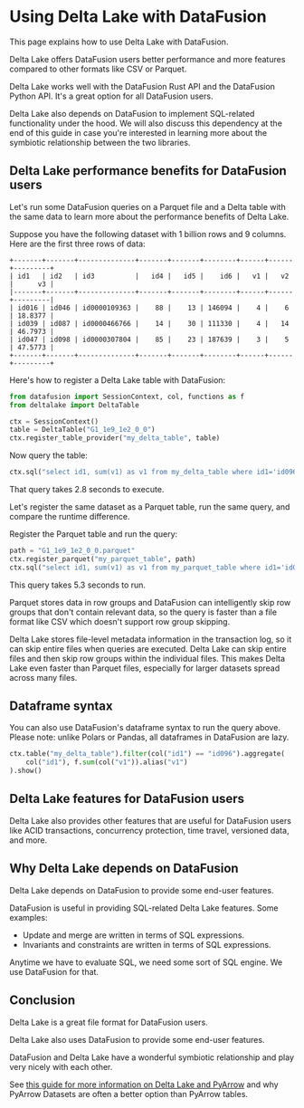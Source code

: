 # Using Delta Lake with DataFusion

This page explains how to use Delta Lake with DataFusion.

Delta Lake offers DataFusion users better performance and more features compared to other formats like CSV or Parquet.

Delta Lake works well with the DataFusion Rust API and the DataFusion Python API.  It's a great option for all DataFusion users.

Delta Lake also depends on DataFusion to implement SQL-related functionality under the hood.  We will also discuss this dependency at the end of this guide in case you're interested in learning more about the symbiotic relationship between the two libraries.

## Delta Lake performance benefits for DataFusion users

Let's run some DataFusion queries on a Parquet file and a Delta table with the same data to learn more about the performance benefits of Delta Lake.

Suppose you have the following dataset with 1 billion rows and 9 columns.  Here are the first three rows of data:

```
+-------+-------+--------------+-------+-------+--------+------+------+---------+
| id1   | id2   | id3          |   id4 |   id5 |    id6 |   v1 |   v2 |      v3 |
|-------+-------+--------------+-------+-------+--------+------+------+---------|
| id016 | id046 | id0000109363 |    88 |    13 | 146094 |    4 |    6 | 18.8377 |
| id039 | id087 | id0000466766 |    14 |    30 | 111330 |    4 |   14 | 46.7973 |
| id047 | id098 | id0000307804 |    85 |    23 | 187639 |    3 |    5 | 47.5773 |
+-------+-------+--------------+-------+-------+--------+------+------+---------+
```

Here's how to register a Delta Lake table with DataFusion:

```python
from datafusion import SessionContext, col, functions as f
from deltalake import DeltaTable

ctx = SessionContext()
table = DeltaTable("G1_1e9_1e2_0_0")
ctx.register_table_provider("my_delta_table", table)
```

Now query the table:

```python
ctx.sql("select id1, sum(v1) as v1 from my_delta_table where id1='id096' group by id1").show()
```

That query takes 2.8 seconds to execute.

Let's register the same dataset as a Parquet table, run the same query, and compare the runtime difference.

Register the Parquet table and run the query:

```python
path = "G1_1e9_1e2_0_0.parquet"
ctx.register_parquet("my_parquet_table", path)
ctx.sql("select id1, sum(v1) as v1 from my_parquet_table where id1='id096' group by id1")
```

This query takes 5.3 seconds to run.

Parquet stores data in row groups and DataFusion can intelligently skip row groups that don't contain relevant data, so the query is faster than a file format like CSV which doesn't support row group skipping.

Delta Lake stores file-level metadata information in the transaction log, so it can skip entire files when queries are executed.  Delta Lake can skip entire files and then skip row groups within the individual files.  This makes Delta Lake even faster than Parquet files, especially for larger datasets spread across many files.

## Dataframe syntax

You can also use DataFusion's dataframe syntax to run the query above. Please note: unlike Polars or Pandas, all dataframes in DataFusion are lazy.

```python
ctx.table("my_delta_table").filter(col("id1") == "id096").aggregate(
    col("id1"), f.sum(col("v1")).alias("v1")
).show()
```

## Delta Lake features for DataFusion users

Delta Lake also provides other features that are useful for DataFusion users like ACID transactions, concurrency protection, time travel, versioned data, and more.

## Why Delta Lake depends on DataFusion

Delta Lake depends on DataFusion to provide some end-user features.

DataFusion is useful in providing SQL-related Delta Lake features. Some examples:

* Update and merge are written in terms of SQL expressions.
* Invariants and constraints are written in terms of SQL expressions.

Anytime we have to evaluate SQL, we need some sort of SQL engine.  We use DataFusion for that.

## Conclusion

Delta Lake is a great file format for DataFusion users.

Delta Lake also uses DataFusion to provide some end-user features.

DataFusion and Delta Lake have a wonderful symbiotic relationship and play very nicely with each other.

See [this guide for more information on Delta Lake and PyArrow](https://delta-io.github.io/delta-rs/integrations/delta-lake-arrow/) and why PyArrow Datasets are often a better option than PyArrow tables.
